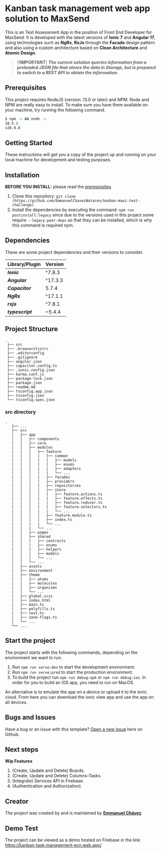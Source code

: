 #  Kanban task management web app solution to MaxSend

This is an Test Assessment App in the position of Front End Developer for MaxSend.
It is developed with the latest versions of **Ionic 7** and **Angular 17**, using technologies such as **NgRx**,
**RxJs** through the **Facade** design pattern and also using a custom architecture based on **Clean Architecture** and **Atomic Design**.


> [**!IMPORTANT**]
> ***The current solution queries information from a preloaded JSON file that stores the data in Storage, but is prepared to switch to a REST API to obtain the information.***

## Prerequisites

This project requires NodeJS (version .13.0 or later) and NPM. Node and NPM are really easy to install. To make sure you have them available on your machine, try running the following command.

```sh
$ npm -v && node -v
10.5.1
v20.9.0
```

## Getting Started

These instructions will get you a copy of the project up and running on your local machine for development and testing purposes.

## Installation

**BEFORE YOU INSTALL:** please read the [prerequisites](#prerequisites)

1. Clone this repository: `git clone (https://github.com/EmmanuelChavezNataren/kanban-maxi-test-challenge)`
2. Install the dependencies by executing the command: `npm run postinstall:legacy` since due to the versions used in this project some require `--legacy-peer-deps` so that they can be installed, which is why this command is required npm.

## Dependencies

These are some project dependencies and their versions to consider.

  | **Library/Plugin**  | **Version** |
  | ------------------- | ----------- |
  | **_Ionic_**         | ^7.8.3      |
  | **_Angular_**       | ^17.3.3     |
  | **_Capacitor_**     | 5.7.4       |
  | **_NgRx_**          | ^17.1.1     |
  | **_rxjs_**          | ^7.8.1      |
  | **_typescript_**    | ~5.4.4      |

## Project Structure

```
.
 ├── src
 ├── .browserslistrc
 ├── .editorconfig
 ├── .gitignore
 ├── angular.json
 ├── capacitor.config.ts
 ├── .ionic.config.json
 ├── karma.conf.js
 ├── package-lock.json
 ├── package.json
 ├── readme.md
 ├── tsconfig.app.json
 ├── tsconfig.json
 └── tsconfig.spec.json
```

### src directory

```text
.
   ├── ...
   ├── src
   │   ├── app
   |   │   ├── components
   |   │   ├── core
   |   │   ├── modules
   |   |   │   ├── feature
   |   |   │   |   ├── common
   |   |   │   |   |   ├── models
   |   |   │   |   |   ├── enums
   |   |   │   |   |   ├── adapters
   |   |   │   |   |   └── ...
   |   |   │   |   ├── facades
   |   │   |   |   ├── providers
   |   │   |   |   ├── repositories
   |   |   │   |   ├── store
   |   |   │   |   |   ├── feature.actions.ts
   |   |   │   |   |   ├── feature.effects.ts
   |   |   │   |   |   ├── feature.reducer.ts
   |   |   │   |   |   ├── feature.selectors.ts
   |   |   │   |   |   └── ...
   |   │   |   |   ├── feature.module.ts
   |   │   |   |   ├── index.ts
   |   |   |   |   └── ...
   |   |   |   └── ...
   |   │   ├── pages
   |   │   ├── shared
   |   │   |   ├── contracts
   |   │   |   ├── enums
   |   │   |   ├── helpers
   |   │   |   ├── models
   |   │   |   └── ...
   |   │   └── ...
   │   ├── assets
   |   ├── environment
   |   ├── theme
   |   |   ├── atoms
   |   |   ├── molecules
   |   |   ├── organisms
   |   │   └── ...
   |   ├── global.scss
   |   ├── index.html
   |   ├── main.ts
   |   ├── polyfills.ts
   |   ├── test.ts
   |   ├── zone-flags.ts
   |   └── ...
   └── ...
```

## Start the project

The project starts with the following commands, depending on the environment we want to run.

1. Run `npm run serve:dev` to start the development environment.
2. Run `npm run serve:prod` to start the production environment.
3. To build the project run `npm run debug:apk` or `npm run debug:ios`. In order for you to build an iOS app, you need to run on MacOS.

An alternative is to emulate the app on a device or upload it to the ionic cloud. From here you can download the ionic view app and use the app on all devices.

## Bugs and Issues

Have a bug or an issue with this template? [Open a new issue](https://github.com/EmmanuelChavezNataren/kanban-maxi-test-challenge/issues) here on Github.

## Next steps

**Wip Features**
1. (Create, Update and Delete) Boards.
2. (Create, Update and Delete) Columns-Tasks.
3. (Integrate) Services API in Firebase.
4. (Authentication and Authorization).
  
## Creator

The project was created by and is maintained by **[Emmanuel Chávez](https://www.linkedin.com/in/emmanuel-chavez-nataren-dev/)**

## Demo Test

The project can be viewed as a demo hosted on Firebase in the link: https://kanban-task-management-ecn.web.app/
